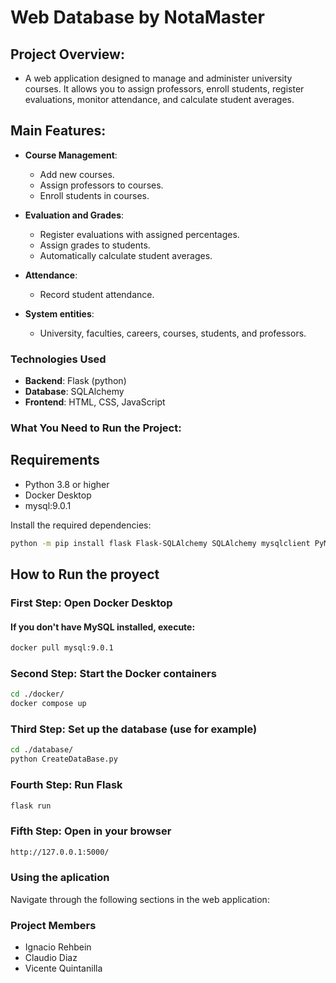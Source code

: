 # Web Database by NotaMaster

## Project Overview:

* A web application designed to manage and administer university courses. It allows you to assign professors, enroll students, register evaluations, monitor attendance, and calculate student averages.

## Main Features:

- **Course Management**:
  * Add new courses.
  * Assign professors to courses.
  * Enroll students in courses.
  
- **Evaluation and Grades**:
  * Register evaluations with assigned percentages.
  * Assign grades to students.
  * Automatically calculate student averages.

- **Attendance**:
  * Record student attendance.
    
- **System entities**:
   * University, faculties, careers, courses, students, and professors.

### Technologies Used
* **Backend**: Flask (python)
* **Database**: SQLAlchemy
* **Frontend**: HTML, CSS, JavaScript
 
### What You Need to Run the Project:

## Requirements
* Python 3.8 or higher
* Docker Desktop
* mysql:9.0.1
  
Install the required dependencies:
```bash
python -m pip install flask Flask-SQLAlchemy SQLAlchemy mysqlclient PyMySQL
```

## How to Run the proyect

### First Step: Open Docker Desktop

#### If you don't have MySQL installed, execute:
```bash
docker pull mysql:9.0.1
```

### Second Step: Start the Docker containers
```bash
cd ./docker/
docker compose up
```

### Third Step: Set up the database (use for example)
```bash
cd ./database/
python CreateDataBase.py
```

### Fourth Step: Run Flask
```bash
flask run
```

### Fifth Step: Open in your browser
```bash
http://127.0.0.1:5000/
```
### Using the aplication
Navigate through the following sections in the web application:


### Project Members
* Ignacio Rehbein
* Claudio Diaz
* Vicente Quintanilla
